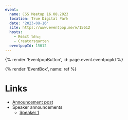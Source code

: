 ```yaml
---
event:
  name: CSS Meetup 16.08.2023
  location: True Digital Park
  date: "2023-08-16"
  site: https://www.eventpop.me/e/15612
  hosts:
    - React ไปวันๆ
    - Creatorsgarten
  eventpopId: 15612
---
```


{% render 'EventpopButton', id: page.event.eventpopId %}

{% render 'EventBox', name: ref %}

# Links

- [Announcement post](https://www.facebook.com/devMasterSomeday/posts/pfbid02j62XgsA3eoDp1wvXh2Hfk9q7KuUTNTguy4ddezJKY23LpXMWRjpCVqvRgPthe1JHl)
- Speaker announcements
  - [Speaker 1](https://www.facebook.com/devMasterSomeday/posts/pfbid0222vHqLJxFX28TbfgWheXH1ycnBuFRfvJrM8HEDSTjSNCmGudXYeMwDxrLVZigYttl)
